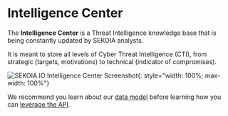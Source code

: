 # Intelligence Center

The **Intelligence Center** is a Threat Intelligence knowledge base that is being constantly updated by SEKOIA analysts.

It is meant to store all levels of Cyber Threat Intelligence (CTI), from strategic (targets, motivations) to technical (indicator of compromises).

![SEKOIA.IO Intelligence Center Screenshot](../assets/intelligence_center/maze_graph.png){: style="width: 100%; max-width: 100%"}

We recommend you learn about our [data model](data_model.md) before learning how you can [leverage the API](api.md).
 
